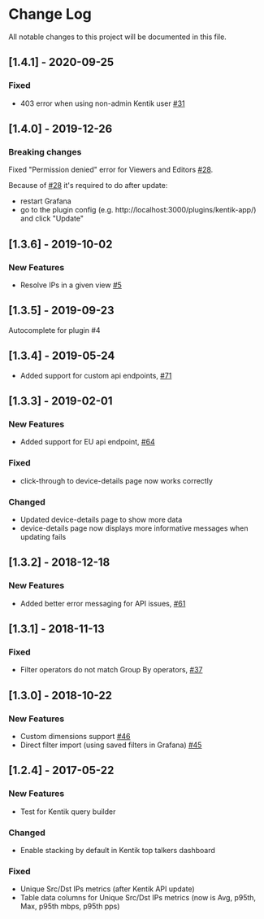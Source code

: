 # Change Log

All notable changes to this project will be documented in this file.

## [1.4.1] - 2020-09-25

### Fixed

- 403 error when using non-admin Kentik user [#31](https://github.com/kentik/kentik-grafana-app/issues/31)

## [1.4.0] - 2019-12-26

### Breaking changes

Fixed "Permission denied" error for Viewers and Editors [#28](https://github.com/kentik/kentik-grafana-app/pull/28).

Because of [#28](https://github.com/kentik/kentik-grafana-app/pull/28) it's required to do after update:
- restart Grafana
- go to the plugin config (e.g. http://localhost:3000/plugins/kentik-app/) and click "Update"

## [1.3.6] - 2019-10-02

### New Features

- Resolve IPs in a given view [#5](https://github.com/kentik/kentik-grafana-app/issues/5)

## [1.3.5] - 2019-09-23

Autocomplete for plugin #4

## [1.3.4] - 2019-05-24

- Added support for custom api endpoints, [#71](https://github.com/grafana/kentik-app/issues/71)


## [1.3.3] - 2019-02-01

### New Features
- Added support for EU api endpoint, [#64](https://github.com/grafana/kentik-app/issues/64)

### Fixed
- click-through to device-details page now works correctly

### Changed
- Updated device-details page to show more data
- device-details page now displays more informative messages when updating fails

## [1.3.2] - 2018-12-18

### New Features
- Added better error messaging for API issues, [#61](https://github.com/grafana/kentik-app/issues/61)

## [1.3.1] - 2018-11-13

### Fixed

- Filter operators do not match Group By operators, [#37](https://github.com/grafana/kentik-app/issues/37)

## [1.3.0] - 2018-10-22

### New Features

- Custom dimensions support [#46](https://github.com/grafana/kentik-app/issues/46)
- Direct filter import (using saved filters in Grafana) [#45](https://github.com/grafana/kentik-app/issues/45)

## [1.2.4] - 2017-05-22

### New Features

- Test for Kentik query builder

### Changed

- Enable stacking by default in Kentik top talkers dashboard

### Fixed

- Unique Src/Dst IPs metrics (after Kentik API update)
- Table data columns for Unique Src/Dst IPs metrics (now is Avg, p95th, Max, p95th mbps, p95th pps)
